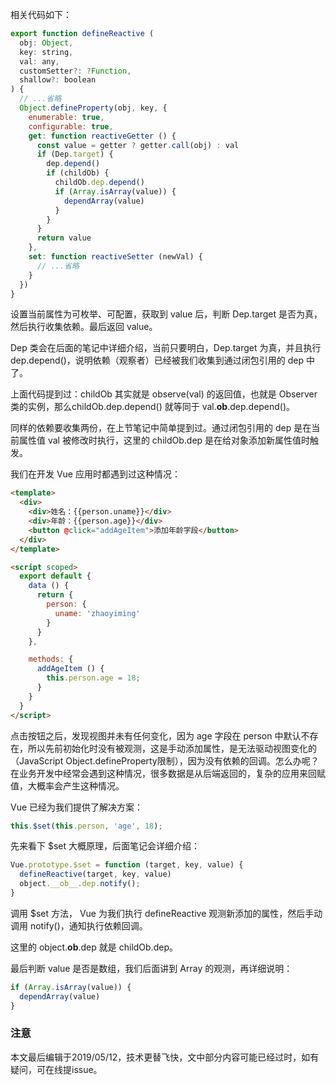 相关代码如下：

``` javascript
export function defineReactive (
  obj: Object,
  key: string,
  val: any,
  customSetter?: ?Function,
  shallow?: boolean
) {
  // ...省略
  Object.defineProperty(obj, key, {
    enumerable: true,
    configurable: true,
    get: function reactiveGetter () {
      const value = getter ? getter.call(obj) : val
      if (Dep.target) {
        dep.depend()
        if (childOb) {
          childOb.dep.depend()
          if (Array.isArray(value)) {
            dependArray(value)
          }
        }
      }
      return value
    },
    set: function reactiveSetter (newVal) {
      // ...省略
    }
  })
}
```

设置当前属性为可枚举、可配置，获取到 value 后，判断 Dep.target 是否为真，然后执行收集依赖。最后返回 value。

Dep 类会在后面的笔记中详细介绍，当前只要明白，Dep.target 为真，并且执行 dep.depend()，说明依赖（观察者）已经被我们收集到通过闭包引用的 dep 中了。

上面代码提到过：childOb 其实就是 observe(val) 的返回值，也就是 Observer 类的实例，那么childOb.dep.depend() 就等同于 val.__ob__.dep.depend()。

同样的依赖要收集两份，在上节笔记中简单提到过。通过闭包引用的 dep 是在当前属性值 val 被修改时执行，这里的 childOb.dep 是在给对象添加新属性值时触发。

我们在开发 Vue 应用时都遇到过这种情况：

```html
<template>
  <div>
    <div>姓名：{{person.uname}}</div>
    <div>年龄：{{person.age}}</div>
    <button @click="addAgeItem">添加年龄字段</button>
  </div>
</template>

<script scoped>
  export default {
    data () {
      return {
        person: {
          uname: 'zhaoyiming'
        }
      }
    },

    methods: {
      addAgeItem () {
        this.person.age = 18;
      }
    }
  }
</script>
```

点击按钮之后，发现视图并未有任何变化，因为 age 字段在 person 中默认不存在，所以先前初始化时没有被观测，这是手动添加属性，是无法驱动视图变化的（JavaScript Object.defineProperty限制），因为没有依赖的回调。怎么办呢？在业务开发中经常会遇到这种情况，很多数据是从后端返回的，复杂的应用来回赋值，大概率会产生这种情况。

Vue 已经为我们提供了解决方案：

``` javascript
this.$set(this.person, 'age', 18);
```

先来看下 $set 大概原理，后面笔记会详细介绍：

``` javascript
Vue.prototype.$set = function (target, key, value) {
  defineReactive(target, key, value)
  object.__ob__.dep.notify();
}
```

调用 $set 方法， Vue 为我们执行 defineReactive 观测新添加的属性，然后手动调用 notify()，通知执行依赖回调。

这里的 object.__ob__.dep 就是 childOb.dep。

最后判断 value 是否是数组，我们后面讲到 Array 的观测，再详细说明：

``` javascript
if (Array.isArray(value)) {
  dependArray(value)
}
```

### 注意
本文最后编辑于2019/05/12，技术更替飞快，文中部分内容可能已经过时，如有疑问，可在线提issue。